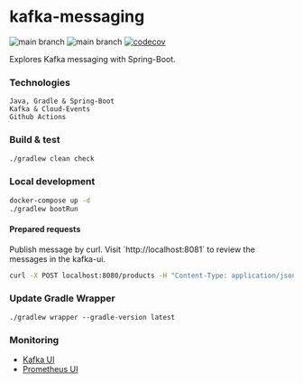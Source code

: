 # kafka-messaging

![main branch](https://github.com/OskarWestmeijer/kafka-messaging/actions/workflows/main-build-test-release.yml/badge.svg)
![main branch](https://github.com/OskarWestmeijer/kafka-messaging/actions/workflows/nightly-build.yml/badge.svg)
[![codecov](https://codecov.io/github/OskarWestmeijer/kafka-messaging/branch/main/graph/badge.svg?token=CA6XMRS0WS)](https://codecov.io/github/OskarWestmeijer/kafka-messaging)

Explores Kafka messaging with Spring-Boot.

### Technologies

```
Java, Gradle & Spring-Boot
Kafka & Cloud-Events
Github Actions
```

### Build & test

``` bash
./gradlew clean check
```

### Local development

``` bash
docker-compose up -d
./gradlew bootRun
```

#### Prepared requests

Publish message by curl. Visit ´http://localhost:8081´ to review the messages in the kafka-ui.

``` bash
curl -X POST localhost:8080/products -H "Content-Type: application/json" -d '{"id":1234,"name":"Effective Java"}'
```

### Update Gradle Wrapper

`./gradlew wrapper --gradle-version latest`

### Monitoring

- [Kafka UI](http://localhost:8081)
- [Prometheus UI](http://localhost:9090)

